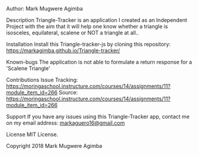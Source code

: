 Author: Mark Mugwere Agimba

Description
Triangle-Tracker is an application I created as an Independent Project with the aim that it will help one know whether a triangle is isosceles, equilateral, scalene or NOT a triangle at all..

Installation
Install this Triangle-tracker-js by cloning this repository: https://markagimba.github.io/Triangle-tracker/

Known-bugs
The application is not able to formulate a return response for a 'Scalene Triangle'

Contributions
Issue Tracking: https://moringaschool.instructure.com/courses/14/assignments/11?module_item_id=266
Source: https://moringaschool.instructure.com/courses/14/assignments/11?module_item_id=266

Support
If you have any issues using this Triangle-Tracker app, contact me on my email address: markaguero16@gmail.com

License
MIT License.

Copyright 2018 Mark Mugwere Agimba

